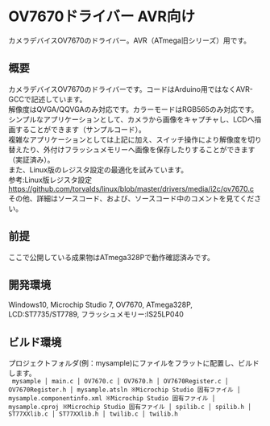 # OV7670ドライバー AVR向け
カメラデバイスOV7670のドライバー。AVR（ATmega旧シリーズ）用です。

## 概要
カメラデバイスOV7670のドライバーです。コードはArduino用ではなくAVR-GCCで記述しています。  
解像度はQVGA/QQVGAのみ対応です。カラーモードはRGB565のみ対応です。  
シンプルなアプリケーションとして、カメラから画像をキャプチャし、LCDへ描画することができます（サンプルコード）。  
複雑なアプリケーションとしては上記に加え、スイッチ操作により解像度を切り替えたり、外付けフラッシュメモリーへ画像を保存したりすることができます（実証済み）。  
また、Linux版のレジスタ設定の最適化を試みています。  
参考:Linux版レジスタ設定 https://github.com/torvalds/linux/blob/master/drivers/media/i2c/ov7670.c  
その他、詳細はソースコード、および、ソースコード中のコメントを見てください。

## 前提
ここで公開している成果物はATmega328Pで動作確認済みです。  

## 開発環境
Windows10, Microchip Studio 7, OV7670, ATmega328P, LCD:ST7735/ST7789, フラッシュメモリー:IS25LP040

## ビルド環境
プロジェクトフォルダ(例：mysample)にファイルをフラットに配置し、ビルドします。  
<code>
mysample
│  main.c
│  OV7670.c
│  OV7670.h
│  OV7670Register.c
│  OV7670Register.h
│  mysample.atsln              ※Microchip Studio 固有ファイル
│  mysample.componentinfo.xml  ※Microchip Studio 固有ファイル
│  mysample.cproj              ※Microchip Studio 固有ファイル
│  spilib.c
│  spilib.h
│  ST77XXlib.c
│  ST77XXlib.h
│  twilib.c
│  twilib.h
</code>
